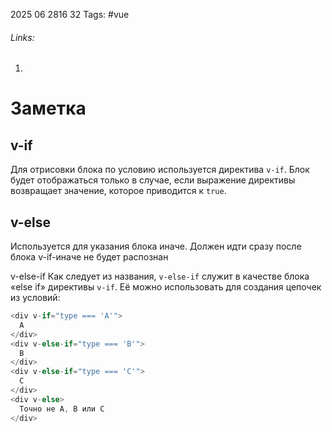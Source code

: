 2025 06 2816 32
Tags: #vue 
###### Links: 
1) 
# Заметка
## v-if
Для отрисовки блока по условию используется директива `v-if`. Блок будет отображаться только в случае, если выражение директивы возвращает значение, которое приводится к `true`.
## v-else
Используется для указания блока иначе. Должен идти сразу после блока v-if-иначе не будет распознан

v-else-if
Как следует из названия, `v-else-if` служит в качестве блока «else if» директивы `v-if`. Её можно использовать для создания цепочек из условий:
```js
<div v-if="type === 'A'">
  A
</div>
<div v-else-if="type === 'B'">
  B
</div>
<div v-else-if="type === 'C'">
  C
</div>
<div v-else>
  Точно не A, B или C
</div>
```

